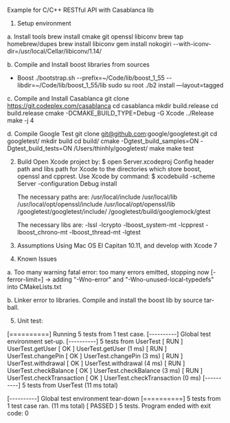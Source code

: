 Example for C/C++ RESTful API with Casablanca lib

1. Setup environment

a. Install tools
	brew install cmake git openssl libiconv
	brew tap homebrew/dupes
	brew install libiconv
	gem install nokogiri  --with-iconv-dir=/usr/local/Cellar/libiconv/1.14/

b. Compile and Install boost libraries from sources
* Boost
	./bootstrap.sh --prefix=~/Code/lib/boost_1_55 --libdir=~/Code/lib/boost_1_55/lib
	sudo su root
	./b2 install —layout=tagged

c. Compile and Install Casablanca
	git clone https://git.codeplex.com/casablanca
	cd casablanca
	mkdir build.release
	cd build.release
	cmake -DCMAKE_BUILD_TYPE=Debug -G Xcode ../Release
	make -j 4

d. Compile Google Test
	git clone git@github.com:google/googletest.git
  	cd googletest/
  	mkdir build
  	cd build/
  	cmake -Dgtest_build_samples=ON -Dgtest_build_tests=ON /Users/thinhly/googletest/
  	make
  	make test

2. Build
	Open Xcode project by: $ open Server.xcodeproj
	Config header path and libs path for Xcode to the directories which store boost, openssl and cpprest.
	Use Xcode by command: $ xcodebuild -scheme Server -configuration Debug install

	The necessary paths are:
		/usr/local/include
		/usr/local/lib
		/usr/local/opt/openssl/include
		/usr/local/opt/openssl/lib
		<path to folder of>/googletest/googletest/include/
		<path to folder of>/googletest/build/googlemock/gtest

	The necessary libs are:
		-lssl -lcrypto -lboost_system-mt -lcpprest -lboost_chrono-mt -lboost_thread-mt 
		-lgtest

3. Assumptions
	Using Mac OS El Capitan 10.11, and develop with Xcode 7

4. Known Issues

a. Too many warning
	fatal error: too many errors emitted, stopping now [-ferror-limit=]
	-> adding "-Wno-error" and "-Wno-unused-local-typedefs" into CMakeLists.txt

b. Linker error to libraries.
	Compile and install the boost lib by source tar-ball.

5. Unit test:

[==========] Running 5 tests from 1 test case.
[----------] Global test environment set-up.
[----------] 5 tests from UserTest
[ RUN      ] UserTest.getUser
[       OK ] UserTest.getUser (1 ms)
[ RUN      ] UserTest.changePin
[       OK ] UserTest.changePin (3 ms)
[ RUN      ] UserTest.withdrawal
[       OK ] UserTest.withdrawal (4 ms)
[ RUN      ] UserTest.checkBalance
[       OK ] UserTest.checkBalance (3 ms)
[ RUN      ] UserTest.checkTransaction
[       OK ] UserTest.checkTransaction (0 ms)
[----------] 5 tests from UserTest (11 ms total)

[----------] Global test environment tear-down
[==========] 5 tests from 1 test case ran. (11 ms total)
[  PASSED  ] 5 tests.
Program ended with exit code: 0

